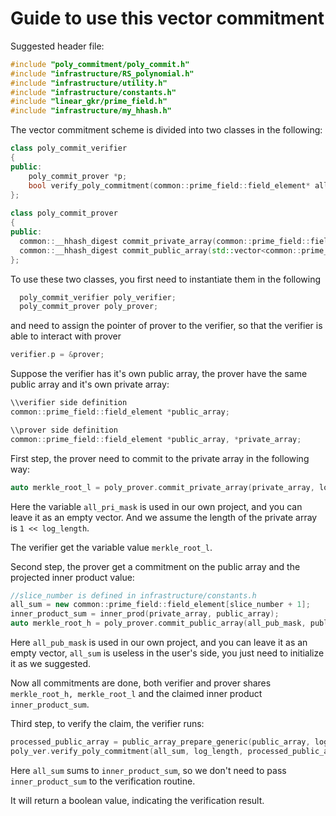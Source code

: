 # Guide to use this vector commitment

Suggested header file:
```c++
#include "poly_commitment/poly_commit.h"
#include "infrastructure/RS_polynomial.h"
#include "infrastructure/utility.h"
#include "infrastructure/constants.h"
#include "linear_gkr/prime_field.h"
#include "infrastructure/my_hhash.h"
```

The vector commitment scheme is divided into two classes in the following:

```c++
class poly_commit_verifier
{
public:
	poly_commit_prover *p;
	bool verify_poly_commitment(common::prime_field::field_element* all_sum, int log_length, common::prime_field::field_element *processed_public_array, std::vector<common::prime_field::field_element> &all_pub_mask, double &v_time, int &proof_size, double &p_time, common::__hhash_digest merkle_tree_l, common::__hhash_digest merkle_tree_h);
};
  
class poly_commit_prover
{
public:
  common::__hhash_digest commit_private_array(common::prime_field::field_element *private_array, int log_array_length, std::vector<common::prime_field::field_element> private_mask_array);
  common::__hhash_digest commit_public_array(std::vector<common::prime_field::field_element> &all_pub_msk, common::prime_field::field_element *public_array, int r_0_len, common::prime_field::field_element target_sum, common::prime_field::field_element *all_sum);
};
```
To use these two classes, you first need to instantiate them in the following

```c++
  poly_commit_verifier poly_verifier;
  poly_commit_prover poly_prover;
```

and need to assign the pointer of prover to the verifier, so that the verifier is able to interact with prover
```c++
verifier.p = &prover;
```

Suppose the verifier has it's own public array, the prover have the same public array and it's own private array:

```c++
\\verifier side definition
common::prime_field::field_element *public_array;

\\prover side definition
common::prime_field::field_element *public_array, *private_array;
```

First step, the prover need to commit to the private array in the following way:

```c++
auto merkle_root_l = poly_prover.commit_private_array(private_array, log_length, all_pri_mask);
```

Here the variable ```all_pri_mask``` is used in our own project, and you can leave it as an empty vector. And we assume the length of the private array is ```1 << log_length```.

The verifier get the variable value ```merkle_root_l```. 

Second step, the prover get a commitment on the public array and the projected inner product value:

```c++
//slice_number is defined in infrastructure/constants.h
all_sum = new common::prime_field::field_element[slice_number + 1];
inner_product_sum = inner_prod(private_array, public_array);
auto merkle_root_h = poly_prover.commit_public_array(all_pub_mask, public_array, log_length, inner_product_sum, all_sum);
```

Here ```all_pub_mask``` is used in our own project, and you can leave it as an empty vector, ```all_sum``` is useless in the user's side, you just need to initialize it as we suggested.


Now all commitments are done, both verifier and prover shares ```merkle_root_h, merkle_root_l``` and the claimed inner product ```inner_product_sum```.


Third step, to verify the claim, the verifier runs:

```c++
processed_public_array = public_array_prepare_generic(public_array, log_length);
poly_ver.verify_poly_commitment(all_sum, log_length, processed_public_array, all_pub_mask, verification_time, proof_size, prover_time, merkle_root_l, merkle_root_h);
```

Here ```all_sum``` sums to ```inner_product_sum```, so we don't need to pass ```inner_product_sum``` to the verification routine.

It will return a boolean value, indicating the verification result.
